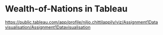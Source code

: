 # Wealth-of-Nations in Tableau
https://public.tableau.com/app/profile/niljo.chittilappily/viz/Assignment1Datavisualisation/Assignment1Datavisualisation
